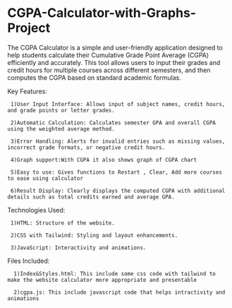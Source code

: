 # CGPA-Calculator-with-Graphs-Project

The CGPA Calculator is a simple and user-friendly application designed to help students calculate their Cumulative Grade Point Average (CGPA) efficiently and accurately. This tool allows users to input their grades and credit hours for multiple courses across different semesters, and then computes the CGPA based on standard academic formulas.

Key Features:

     1)User Input Interface: Allows input of subject names, credit hours, and grade points or letter grades.
     
     2)Automatic Calculation: Calculates semester GPA and overall CGPA using the weighted average method.
     
     3)Error Handling: Alerts for invalid entries such as missing values, incorrect grade formats, or negative credit hours.
     
     4)Graph support:With CGPA it also shows graph of CGPA chart
     
     5)Easy to use: Gives functions to Restart , Clear, Add more courses to ease using calculator
     
     6)Result Display: Clearly displays the computed CGPA with additional details such as total credits earned and average GPA.

Technologies Used:

     1)HTML: Structure of the website.
     
     2)CSS with Tailwind: Styling and layout enhancements.
     
     3)JavaScript: Interactivity and animations.

  Files Included:
  
      1)Index&Styles.html: This include some css code with tailwind to make the website calculator more appropriate and presentable
      
      2)cgpa.js: This include javascript code that helps intractivity and animations
     
